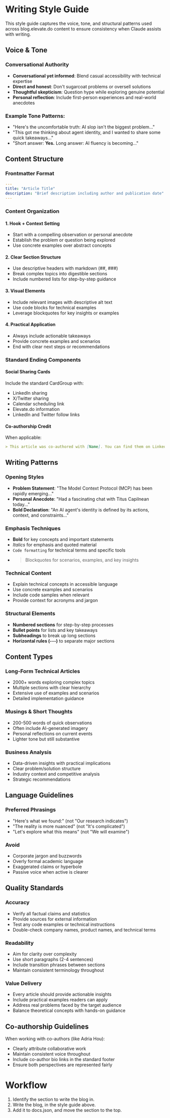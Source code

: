 # Writing Style Guide

This style guide captures the voice, tone, and structural patterns used across blog.elevate.do content to ensure consistency when Claude assists with writing.

## Voice & Tone

### Conversational Authority
- **Conversational yet informed**: Blend casual accessibility with technical expertise
- **Direct and honest**: Don't sugarcoat problems or oversell solutions  
- **Thoughtful skepticism**: Question hype while exploring genuine potential
- **Personal reflection**: Include first-person experiences and real-world anecdotes

### Example Tone Patterns:
- "Here's the uncomfortable truth: AI slop isn't the biggest problem..."
- "This got me thinking about agent identity, and I wanted to share some quick takeaways..."
- "Short answer: **Yes.** Long answer: AI fluency is becoming..."

## Content Structure

### Frontmatter Format
```yaml
---
title: "Article Title"
description: "Brief description including author and publication date"
---
```

### Content Organization

#### 1. Hook + Context Setting
- Start with a compelling observation or personal anecdote
- Establish the problem or question being explored
- Use concrete examples over abstract concepts

#### 2. Clear Section Structure
- Use descriptive headers with markdown (##, ###)
- Break complex topics into digestible sections
- Include numbered lists for step-by-step guidance

#### 3. Visual Elements
- Include relevant images with descriptive alt text
- Use code blocks for technical examples
- Leverage blockquotes for key insights or examples

#### 4. Practical Application
- Always include actionable takeaways
- Provide concrete examples and scenarios
- End with clear next steps or recommendations

### Standard Ending Components

#### Social Sharing Cards
Include the standard CardGroup with:
- LinkedIn sharing
- X/Twitter sharing  
- Calendar scheduling link
- Elevate.do information
- LinkedIn and Twitter follow links

#### Co-authorship Credit
When applicable: 
```markdown
> This article was co-authored with [Name]. You can find them on LinkedIn [here](link).
```

## Writing Patterns

### Opening Styles
- **Problem Statement**: "The Model Context Protocol (MCP) has been rapidly emerging..."
- **Personal Anecdote**: "Had a fascinating chat with Titus Capilnean today..."
- **Bold Declaration**: "An AI agent's identity is defined by its actions, context, and constraints..."

### Emphasis Techniques
- **Bold** for key concepts and important statements
- *Italics* for emphasis and quoted material  
- `Code formatting` for technical terms and specific tools
- > Blockquotes for scenarios, examples, and key insights

### Technical Content
- Explain technical concepts in accessible language
- Use concrete examples and scenarios
- Include code samples when relevant
- Provide context for acronyms and jargon

### Structural Elements
- **Numbered sections** for step-by-step processes
- **Bullet points** for lists and key takeaways  
- **Subheadings** to break up long sections
- **Horizontal rules (---)** to separate major sections

## Content Types

### Long-Form Technical Articles
- 2000+ words exploring complex topics
- Multiple sections with clear hierarchy
- Extensive use of examples and scenarios
- Detailed implementation guidance

### Musings & Short Thoughts  
- 200-500 words of quick observations
- Often include AI-generated imagery
- Personal reflections on current events
- Lighter tone but still substantive

### Business Analysis
- Data-driven insights with practical implications
- Clear problem/solution structure
- Industry context and competitive analysis
- Strategic recommendations

## Language Guidelines

### Preferred Phrasings
- "Here's what we found:" (not "Our research indicates")
- "The reality is more nuanced" (not "It's complicated")
- "Let's explore what this means" (not "We will examine")

### Avoid
- Corporate jargon and buzzwords
- Overly formal academic language
- Exaggerated claims or hyperbole
- Passive voice when active is clearer

## Quality Standards

### Accuracy
- Verify all factual claims and statistics
- Provide sources for external information
- Test any code examples or technical instructions
- Double-check company names, product names, and technical terms

### Readability
- Aim for clarity over complexity
- Use short paragraphs (2-4 sentences)
- Include transition phrases between sections
- Maintain consistent terminology throughout

### Value Delivery
- Every article should provide actionable insights
- Include practical examples readers can apply
- Address real problems faced by the target audience
- Balance theoretical concepts with hands-on guidance

## Co-authorship Guidelines

When working with co-authors (like Adria Hou):
- Clearly attribute collaborative work
- Maintain consistent voice throughout
- Include co-author bio links in the standard footer
- Ensure both perspectives are represented fairly

# Workflow

1. Identify the section to write the blog in.
2. Write the blog, in the style guide above.
3. Add it to docs.json, and move the section to the top.